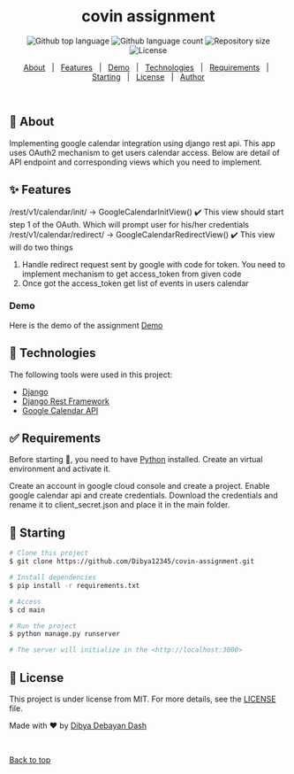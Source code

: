 <h1 align="center">covin assignment</h1>

<p align="center">
  <img alt="Github top language" src="https://img.shields.io/github/languages/top/Dibya12345/covin-assignment?color=56BEB8">
  <img alt="Github language count" src="https://img.shields.io/github/languages/count/Dibya12345/covin-assignment?color=56BEB8">
  <img alt="Repository size" src="https://img.shields.io/github/repo-size/Dibya12345/covin-assignment?color=56BEB8">
  <img alt="License" src="https://img.shields.io/github/license/Dibya12345/covin-assignment?color=56BEB8">
</p>

<p align="center">
  <a href="#dart-about">About</a> &#xa0; | &#xa0; 
  <a href="#sparkles-features">Features</a> &#xa0; | &#xa0;
  <a href="#demo">Demo</a> &#xa0; | &#xa0;
  <a href="#rocket-technologies">Technologies</a> &#xa0; | &#xa0;
  <a href="#white_check_mark-requirements">Requirements</a> &#xa0; | &#xa0;
  <a href="#checkered_flag-starting">Starting</a> &#xa0; | &#xa0;
  <a href="#memo-license">License</a> &#xa0; | &#xa0;
  <a href="https://github.com/{{github}}" target="_blank">Author</a>
</p>

<br>

## :dart: About

Implementing google calendar integration using django rest api. This app uses OAuth2 mechanism to get users calendar access. Below are detail of API endpoint and corresponding views which you need to implement.

## :sparkles: Features

/rest/v1/calendar/init/ -> GoogleCalendarInitView()
:heavy_check_mark: This view should start step 1 of the OAuth. Which will prompt user for
his/her credentials
/rest/v1/calendar/redirect/ -> GoogleCalendarRedirectView()
:heavy_check_mark: This view will do two things

1. Handle redirect request sent by google with code for token. You
   need to implement mechanism to get access_token from given
   code
2. Once got the access_token get list of events in users calendar

### Demo

Here is the demo of the assignment [Demo](https://www.loom.com/share/88f5958310cd44e9bc5c97567eb1713c)

## :rocket: Technologies

The following tools were used in this project:

- [Django](https://www.djangoproject.com/)
- [Django Rest Framework](https://www.django-rest-framework.org/)
- [Google Calendar API](https://developers.google.com/calendar)

## :white_check_mark: Requirements

Before starting :checkered_flag:, you need to have [Python](https://www.python.org/) installed.
Create an virtual environment and activate it.

Create an account in google cloud console and create a project. Enable google calendar api and create credentials. Download the credentials and rename it to client_secret.json and place it in the main folder.

## :checkered_flag: Starting

```bash
# Clone this project
$ git clone https://github.com/Dibya12345/covin-assignment.git

# Install dependencies
$ pip install -r requirements.txt

# Access
$ cd main

# Run the project
$ python manage.py runserver

# The server will initialize in the <http://localhost:3000>
```

## :memo: License

This project is under license from MIT. For more details, see the [LICENSE](LICENSE) file.

Made with :heart: by <a href="https://github.com/Dibya12345" target="_blank">Dibya Debayan Dash</a>

&#xa0;

<a href="#top">Back to top</a>
